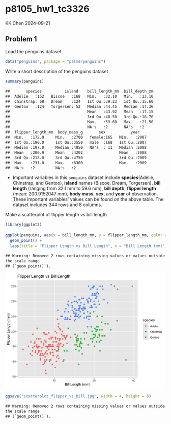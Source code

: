 p8105_hw1_tc3326
================
KK Chen
2024-09-21

## Problem 1

Load the penguins dataset

``` r
data("penguins", package = "palmerpenguins")
```

Write a short description of the penguins dataset

``` r
summary(penguins)
```

    ##       species          island    bill_length_mm  bill_depth_mm  
    ##  Adelie   :152   Biscoe   :168   Min.   :32.10   Min.   :13.10  
    ##  Chinstrap: 68   Dream    :124   1st Qu.:39.23   1st Qu.:15.60  
    ##  Gentoo   :124   Torgersen: 52   Median :44.45   Median :17.30  
    ##                                  Mean   :43.92   Mean   :17.15  
    ##                                  3rd Qu.:48.50   3rd Qu.:18.70  
    ##                                  Max.   :59.60   Max.   :21.50  
    ##                                  NA's   :2       NA's   :2      
    ##  flipper_length_mm  body_mass_g       sex           year     
    ##  Min.   :172.0     Min.   :2700   female:165   Min.   :2007  
    ##  1st Qu.:190.0     1st Qu.:3550   male  :168   1st Qu.:2007  
    ##  Median :197.0     Median :4050   NA's  : 11   Median :2008  
    ##  Mean   :200.9     Mean   :4202                Mean   :2008  
    ##  3rd Qu.:213.0     3rd Qu.:4750                3rd Qu.:2009  
    ##  Max.   :231.0     Max.   :6300                Max.   :2009  
    ##  NA's   :2         NA's   :2

- Important variables in this `penguins` dataset include
  **species**(Adelie, Chinstrap, and Gentoo), **island** names (Biscoe,
  Dream, Torgersen), **bill length** (ranging from 32.1 mm to 59.6 mm),
  **bill depth**, **flipper length** (mean: 200.9152047 mm), **body
  mass**, **sex**, and **year** of observation. These important
  variables’ values can be found on the above table. The dataset
  includes 344 rows and 8 columns.

Make a scatterplot of flipper length vs bill length

``` r
library(ggplot2)

ggplot(penguins, aes(x = bill_length_mm, y = flipper_length_mm, color = species)) +
  geom_point() +
  labs(title = "Flipper Length vs Bill Length", x = "Bill Length (mm)", y = "Flipper Length (mm)")
```

    ## Warning: Removed 2 rows containing missing values or values outside the scale range
    ## (`geom_point()`).

![](p8105_hw1_tc3326_files/figure-gfm/unnamed-chunk-3-1.png)<!-- -->

``` r
ggsave("scatterplot_flipper_vs_bill.jpg", width = 4, height = 6)
```

    ## Warning: Removed 2 rows containing missing values or values outside the scale range
    ## (`geom_point()`).

